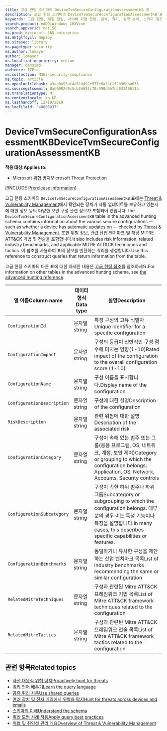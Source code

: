 ```yaml
---
title: 고급 헌팅 스키마의 DeviceTvmSecureConfigurationAssessmentKB 표
description: 고급 헌팅 스키마의 DeviceTvmSecureConfigurationAssessmentKB 표에서 위협 및 취약성 관리로 평가되는 다양한 보안 구성에 대해 알아보세요.
keywords: 고급 헌팅, 위협 헌팅, 사이버 위협 헌팅, 검색, 쿼리, 원격 분석, 스키마 참조, kusto, 표, 열, 데이터 형식, 설명, 위협 및 취약성 관리, TVM, 장치 관리, 보안 구성, MITRE ATT&CK 프레임워크, 지식 기반, KB,  DeviceTvmSecureConfigurationAssessmentKB
search.product: eADQiWindows 10XVcnh
search.appverid: met150
ms.prod: microsoft-365-enterprise
ms.mktglfcycl: deploy
ms.sitesec: library
ms.pagetype: security
ms.author: lomayor
author: lomayor
ms.localizationpriority: medium
manager: dansimp
audience: ITPro
ms.collection: M365-security-compliance
ms.topic: article
ms.openlocfilehash: a3ae0a95af4a51d492c577e6a2ac1f2b96bba635
ms.sourcegitcommit: 0ad0092d9c5cb2d69fc70c990a9b7cc03140611b
ms.translationtype: MT
ms.contentlocale: ko-KR
ms.lasthandoff: 12/19/2019
ms.locfileid: "40806937"
---
```

# <a name="devicetvmsecureconfigurationassessmentkb"></a><span data-ttu-id="c4192-104">DeviceTvmSecureConfigurationAssessmentKB</span><span class="sxs-lookup"><span data-stu-id="c4192-104">DeviceTvmSecureConfigurationAssessmentKB</span></span>

<span data-ttu-id="c4192-105">**적용 대상:**</span><span class="sxs-lookup"><span data-stu-id="c4192-105">**Applies to:**</span></span>
- <span data-ttu-id="c4192-106">Microsoft 위협 방지</span><span class="sxs-lookup"><span data-stu-id="c4192-106">Microsoft Threat Protection</span></span>

[!INCLUDE [Prerelease information](../includes/prerelease.md)]

<span data-ttu-id="c4192-107">고급 헌팅 스키마의 `DeviceTvmSecureConfigurationAssessmentKB` 표에는 [Threat & Vulnerability Management](https://docs.microsoft.com/windows/security/threat-protection/microsoft-defender-atp/next-gen-threat-and-vuln-mgt)에서 확인되는 장치가 자동 업데이트를 보유하고 있는지에 대한 정보 등의 다양한 보안 구성 관련 정보가 포함되어 있습니다.</span><span class="sxs-lookup"><span data-stu-id="c4192-107">The `DeviceTvmSecureConfigurationAssessmentKB` table in the advanced hunting schema contains information about the various secure configurations — such as whether a device has automatic updates on — checked by [Threat & Vulnerability Management](https://docs.microsoft.com/windows/security/threat-protection/microsoft-defender-atp/next-gen-threat-and-vuln-mgt).</span></span> <span data-ttu-id="c4192-108">또한 위험 정보, 관련 산업 벤치마크 및 해당 MITRE ATT&CK 기법 및 전술을 포함합니다.</span><span class="sxs-lookup"><span data-stu-id="c4192-108">It also includes risk information, related industry benchmarks, and applicable MITRE ATT&CK techniques and tactics.</span></span> <span data-ttu-id="c4192-109">이 참조를 사용하여 표의 정보를 반환하는 쿼리를 생성합니다.</span><span class="sxs-lookup"><span data-stu-id="c4192-109">Use this reference to construct queries that return information from the table.</span></span>

<span data-ttu-id="c4192-110">고급 헌팅 스키마의 다른 표에 대한 자세한 내용은 [고급 헌팅 참조](advanced-hunting-schema-tables.md)를 참조하세요.</span><span class="sxs-lookup"><span data-stu-id="c4192-110">For information on other tables in the advanced hunting schema, see [the advanced hunting reference](advanced-hunting-schema-tables.md).</span></span>

| <span data-ttu-id="c4192-111">열 이름</span><span class="sxs-lookup"><span data-stu-id="c4192-111">Column name</span></span> | <span data-ttu-id="c4192-112">데이터 형식</span><span class="sxs-lookup"><span data-stu-id="c4192-112">Data type</span></span> | <span data-ttu-id="c4192-113">설명</span><span class="sxs-lookup"><span data-stu-id="c4192-113">Description</span></span> |
|-------------|-----------|-------------|
| `ConfigurationId` | <span data-ttu-id="c4192-114">문자열</span><span class="sxs-lookup"><span data-stu-id="c4192-114">string</span></span> | <span data-ttu-id="c4192-115">특정 구성의 고유 식별자</span><span class="sxs-lookup"><span data-stu-id="c4192-115">Unique identifier for a specific configuration</span></span> |
| `ConfigurationImpact` | <span data-ttu-id="c4192-116">문자열</span><span class="sxs-lookup"><span data-stu-id="c4192-116">string</span></span> | <span data-ttu-id="c4192-117">구성의 등급이 전반적인 구성 점수에 미치는 영향(1-10)</span><span class="sxs-lookup"><span data-stu-id="c4192-117">Rated impact of the configuration to the overall configuration score (1-10)</span></span> |
| `ConfigurationName` | <span data-ttu-id="c4192-118">문자열</span><span class="sxs-lookup"><span data-stu-id="c4192-118">string</span></span> | <span data-ttu-id="c4192-119">구성 이름을 표시합니다.</span><span class="sxs-lookup"><span data-stu-id="c4192-119">Display name of the configuration</span></span> |
| `ConfigurationDescription` | <span data-ttu-id="c4192-120">문자열</span><span class="sxs-lookup"><span data-stu-id="c4192-120">string</span></span> | <span data-ttu-id="c4192-121">구성에 대한 설명</span><span class="sxs-lookup"><span data-stu-id="c4192-121">Description of the configuration</span></span> |
| `RiskDescription` | <span data-ttu-id="c4192-122">문자열</span><span class="sxs-lookup"><span data-stu-id="c4192-122">string</span></span> | <span data-ttu-id="c4192-123">관련 위험에 대한 설명</span><span class="sxs-lookup"><span data-stu-id="c4192-123">Description of the associated risk</span></span> |
| `ConfigurationCategory` | <span data-ttu-id="c4192-124">문자열</span><span class="sxs-lookup"><span data-stu-id="c4192-124">string</span></span> | <span data-ttu-id="c4192-125">구성이 속해 있는 범주 또는 그룹(응용 프로그램, OS, 네트워크, 계정, 보안 제어)</span><span class="sxs-lookup"><span data-stu-id="c4192-125">Category or grouping to which the configuration belongs: Application, OS, Network, Accounts, Security controls</span></span>|
| `ConfigurationSubcategory` | <span data-ttu-id="c4192-126">문자열</span><span class="sxs-lookup"><span data-stu-id="c4192-126">string</span></span> |<span data-ttu-id="c4192-127">구성이 속한 하위 범주나 하위 그룹</span><span class="sxs-lookup"><span data-stu-id="c4192-127">Subcategory or subgrouping to which the configuration belongs.</span></span> <span data-ttu-id="c4192-128">대부분의 경우 이는 특정 기능이나 특징을 설명합니다.</span><span class="sxs-lookup"><span data-stu-id="c4192-128">In many cases, this describes specific capabilities or features.</span></span> |
| `ConfigurationBenchmarks` | <span data-ttu-id="c4192-129">문자열</span><span class="sxs-lookup"><span data-stu-id="c4192-129">string</span></span> | <span data-ttu-id="c4192-130">동일하거나 유사한 구성을 제안하는 산업 벤치마크 목록</span><span class="sxs-lookup"><span data-stu-id="c4192-130">List of industry benchmarks recommending the same or similar configuration</span></span> |
| `RelatedMitreTechniques` | <span data-ttu-id="c4192-131">문자열</span><span class="sxs-lookup"><span data-stu-id="c4192-131">string</span></span> | <span data-ttu-id="c4192-132">구성과 관련된 Mitre ATT&CK 프레임워크 기법 목록</span><span class="sxs-lookup"><span data-stu-id="c4192-132">List of Mitre ATT&CK framework techniques related to the configuration</span></span> |
| `RelatedMitreTactics ` | <span data-ttu-id="c4192-133">문자열</span><span class="sxs-lookup"><span data-stu-id="c4192-133">string</span></span> | <span data-ttu-id="c4192-134">구성과 관련된 Mitre ATT&CK 프레임워크 전술 목록</span><span class="sxs-lookup"><span data-stu-id="c4192-134">List of Mitre ATT&CK framework tactics related to the configuration</span></span> |

## <a name="related-topics"></a><span data-ttu-id="c4192-135">관련 항목</span><span class="sxs-lookup"><span data-stu-id="c4192-135">Related topics</span></span>

- [<span data-ttu-id="c4192-136">사전 대응식 위협 탐지</span><span class="sxs-lookup"><span data-stu-id="c4192-136">Proactively hunt for threats</span></span>](advanced-hunting-overview.md)
- [<span data-ttu-id="c4192-137">쿼리 언어 배우기</span><span class="sxs-lookup"><span data-stu-id="c4192-137">Learn the query language</span></span>](advanced-hunting-query-language.md)
- [<span data-ttu-id="c4192-138">공유 쿼리 사용</span><span class="sxs-lookup"><span data-stu-id="c4192-138">Use shared queries</span></span>](advanced-hunting-shared-queries.md)
- [<span data-ttu-id="c4192-139">여러 장치 및 전자 메일에서 위협을 탐지</span><span class="sxs-lookup"><span data-stu-id="c4192-139">Hunt for threats across devices and emails</span></span>](advanced-hunting-query-emails-devices.md)
- [<span data-ttu-id="c4192-140">스키마의 이해</span><span class="sxs-lookup"><span data-stu-id="c4192-140">Understand the schema</span></span>](advanced-hunting-schema-tables.md)
- [<span data-ttu-id="c4192-141">쿼리 모범 사례 적용</span><span class="sxs-lookup"><span data-stu-id="c4192-141">Apply query best practices</span></span>](advanced-hunting-best-practices.md)
- [<span data-ttu-id="c4192-142">위협 및 취약성 관리 개요</span><span class="sxs-lookup"><span data-stu-id="c4192-142">Overview of Threat & Vulnerability Management</span></span>](https://docs.microsoft.com/windows/security/threat-protection/microsoft-defender-atp/next-gen-threat-and-vuln-mgt)
